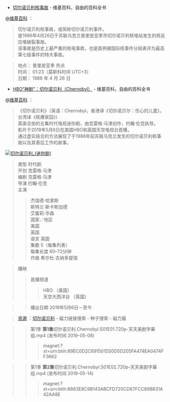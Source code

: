 - [切尔诺贝利核事故](https://zh.wikipedia.org/zh/切尔诺贝利核事故) - 维基百科，自由的百科全书

@[维基百科](https://zh.wikipedia.org/zh/切尔诺贝利核事故) ：<br>
> 切尔诺贝利核事故，或简称切尔诺贝利事件，<br>
> 是1986年4月26日于苏联乌克兰普里皮亚季市切尔诺贝利核电站发生的核反应堆破裂事故。<br>
> 该事故是历史上最严重的核电事故，也是首例被国际核事件分级表评为最高第七级事件的特大事故。<br>

> 地点： 普里皮亚季 热点 <br>
> 时间： 01:23（莫斯科时间 UTC+3）<br>
> 日期： 1986 年 4 月 26 日<br>

- [HBO“神剧”：切尔诺贝利（Chernobyl）](https://zh.wikipedia.org/wiki/切尔诺贝利_(迷你剧)) - 维基百科，自由的百科全书

@[维基百科](https://zh.wikipedia.org/wiki/切尔诺贝利_(迷你剧)) ：<br>
> 《切尔诺贝利》（英语：Chernobyl，香港译《切尔诺贝尔：伤心的儿童》，台湾译《核爆家园》）<br>
> 英美合拍的五集时代电视迷你剧，由克雷格·马津创作，约翰·伦克执导。<br>
> 影片于2019年5月6日在美国HBO和英国天空电视台首播，<br>
> 通过虚实结合的方法展现了于1986年前苏联乌克兰发生的切尔诺贝利核事故以及其善后工作的故事。<br>


<a href="https://zh.wikipedia.org/wiki/%E5%88%87%E5%B0%94%E8%AF%BA%E8%B4%9D%E5%88%A9_(%E8%BF%B7%E4%BD%A0%E5%89%A7)">
<img src="https://camo.githubusercontent.com/09803b70fa8fe2b06cb60bdf3271795a9e4d5b8c/68747470733a2f2f75706c6f61642e77696b696d656469612e6f72672f77696b6970656469612f7a682f612f61372f436865726e6f62796c5f323031395f4d696e697365726965732e6a7067" border="0" alt="切尔诺贝利_(迷你剧)" title="HBO“神剧”：切尔诺贝利（Chernobyl）IMDB 9.6/豆瓣9.7已删"></a>

> 类型	时代剧 <br>
> 开创	克雷格·马津 <br>
> 编剧	克雷格·马津 <br>
> 导演	约翰·伦克 <br>
> 主演	 <br>
>>  杰瑞德·哈里斯 <br>
>>  斯特兰·斯卡斯加德 <br>
>>  艾蜜莉·华森 <br>
> 国家／地区	 <br>
>>  美国 <br>
>>  英国 <br>
> 语言	英国 <br>
> 集数	5（每集列表）<br>
> 每集长度	60–72分钟 <br>
> 作曲	希尔杜·古纳多提瑞 <br>

> 播映 <br>
>>  首播频道	 <br>
>>>  HBO （美国） <br>
>>>  天空大西洋台 （英国） <br>

>>  播出日期	2019年5月6日－至今 <br>

> [资源](https://www.cilimao.xyz/search?word=%E5%88%87%E5%B0%94%E8%AF%BA%E8%B4%9D%E5%88%A9&page=1) ：[切尔诺贝利](https://www.cilimao.xyz/baike/movie/eoQGdPGx1a?tabType=selfDownload) - 磁力链接搜索 - 种子搜索 - 磁力猫

>> 第1季 **第1集**切尔诺贝利.Chernobyl.S01E01.720p-天天美剧字幕组.mp4	(发布时间 2019-05-08)
>>>    magnet:?xt=urn:btih:89EC0D2C691501D50D5D205FA474EA0474FF3662
    
>> 第1季 **第2集**切尔诺贝利.Chernobyl.S01E02.720p-天天美剧字幕组.mp4	(发布时间 2019-05-14)
>>>    magnet:?xt=urn:btih:8863E8C9B143ABCFD720CD67FCC89B831A42AA8E

